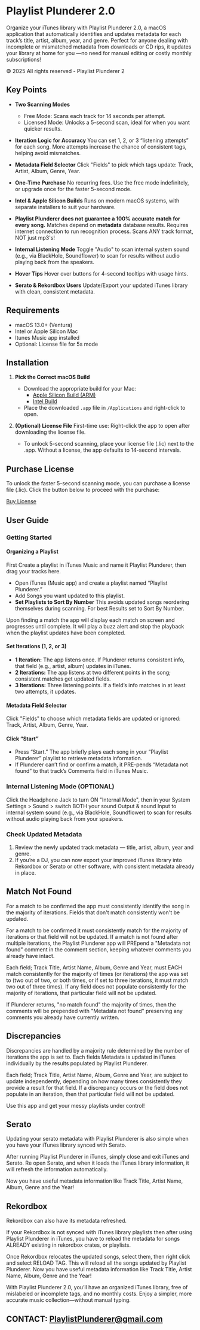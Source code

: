 # Playlist Plunderer 2.0

Organize your iTunes library with Playlist Plunderer 2.0, a macOS application that automatically identifies and updates metadata for each track’s title, artist, album, year, and genre. Perfect for anyone dealing with incomplete or mismatched metadata from downloads or CD rips, it updates your library at home for you —no need for manual editing or costly monthly subscriptions!

© 2025 All rights reserved - Playlist Plunderer 2

## Key Points

* **Two Scanning Modes**
  * Free Mode: Scans each track for 14 seconds per attempt.
  * Licensed Mode: Unlocks a 5-second scan, ideal for when you want quicker results.

* **Iteration Logic for Accuracy**
  You can set 1, 2, or 3 “listening attempts” for each song. More attempts increase the chance of consistent tags, helping avoid mismatches.

* **Metadata Field Selector**
  Click "Fields" to pick which tags update: Track, Artist, Album, Genre, Year.

* **One-Time Purchase**
  No recurring fees. Use the free mode indefinitely, or upgrade once for the faster 5-second mode.

* **Intel & Apple Silicon Builds**
  Runs on modern macOS systems, with separate installers to suit your hardware.

* **Playlist Plunderer does not guarantee a 100% accurate match for every song.** Matches depend on **metadata** database results. Requires internet connection to run recognition process. Scans ANY track format, NOT just mp3's!

* **Internal Listening Mode**
  Toggle "Audio" to scan internal system sound (e.g., via BlackHole, Soundflower) to scan for results without audio playing back from the speakers.

* **Hover Tips**
  Hover over buttons for 4-second tooltips with usage hints.

* **Serato & Rekordbox Users**
  Update/Export your updated iTunes library with clean, consistent metadata.

## Requirements

* macOS 13.0+ (Ventura)
* Intel or Apple Silicon Mac
* Itunes Music app installed
* Optional: License file for 5s mode

## Installation

1. **Pick the Correct macOS Build**
   * Download the appropriate build for your Mac:
     - [Apple Silicon Build (ARM)](https://github.com/shaneyvincent/Playlist-Plunderer-2.0/releases/download/2.5/PlaylistPlundererV2.5.zip)
     - [Intel Build](https://github.com/shaneyvincent/Playlist-Plunderer-2.0/releases/download/2.5/PlaylistPlundererIntelV2.5.zip)
   * Place the downloaded `.app` file in `/Applications` and right-click to open.

2. **(Optional) License File**
   First-time use: Right-click the app to open after downloading the license file.
   * To unlock 5-second scanning, place your license file (.lic) next to the .app. Without a license, the app defaults to 14-second intervals.

## Purchase License

To unlock the faster 5-second scanning mode, you can purchase a license file (.lic). Click the button below to proceed with the purchase:

[Buy License](https://checkout.stripe.com/c/pay/cs_live_a1BBmIhFpQcqmT9UOWj9iMMAOyIPYdZAqwOdvVxrtiVNYa1nhYXUoxeBfp#fidkdWxOYHwnPyd1blppbHNgWjA0VHFAXGRNbXVSXH1oZHEyMW5pcGtdSnY2MW8wSH9HTTNHSUliUD1Ubk9Hb0Z0RjViMjVAPUA8YVdKR3ZcNkI3bE1CYGQ8NDU1RnZSTmpkQWpEbjdgU05SNTVIYVU8SjR3MScpJ2hsYXYnP34naHBsYSc%2FJzxnNDczYWcxKDZmNzwoMWZkMig9PDUwKGBmYGRgNzE0YGM8MzY0ZDRgMCcpJ3ZsYSc%2FJ0tEJyknYnBsYSc%2FJ0tEJ3gpJ2dgcWR2Jz9eWCknaWR8anBxUXx1YCc%2FJ3Zsa2JpYFpscWBoJyknd2BjYHd3YHdKd2xibGsnPydtcXF1dj8qKnVpZHxpbHZxdWlwa2Fgd2B3K2ZqaCd4JSUl)

## User Guide
### Getting Started

#### Organizing a Playlist

First Create a playlist in iTunes Music and name it Playlist Plunderer, then drag your tracks here.

* Open iTunes (Music app) and create a playlist named “Playlist Plunderer.”
* Add Songs you want updated to this playlist.
* **Set Playlists to Sort By Number**
  This avoids updated songs reordering themselves during scanning. For best Results set to Sort By Number.

Upon finding a match the app will display each match on screen and progresses until complete. It will play a buzz alert and stop the playback when the playlist updates have been completed.

#### Set Iterations (1, 2, or 3)

* **1 Iteration:** The app listens once. If Plunderer returns consistent info, that field (e.g., artist, album) updates in iTunes.
* **2 Iterations:** The app listens at two different points in the song; consistent matches get updated fields.
* **3 Iterations:** Three listening points. If a field’s info matches in at least two attempts, it updates.

#### Metadata Field Selector

Click "Fields" to choose which metadata fields are updated or ignored: Track, Artist, Album, Genre, Year.

#### Click “Start”

* Press “Start.” The app briefly plays each song in your “Playlist Plunderer” playlist to retrieve metadata information.
* If Plunderer can’t find or confirm a match, it PRE-pends “Metadata not found” to that track’s Comments field in iTunes Music.

### Internal Listening Mode (OPTIONAL)

Click the Headphone Jack to turn ON "Internal Mode", then in your System Settings > Sound > switch BOTH your sound Output & sound Input to internal system sound (e.g., via BlackHole, Soundflower) to scan for results without audio playing back from your speakers.


### Check Updated Metadata

1. Review the newly updated track metadata — title, artist, album, year and genre.
2. If you’re a DJ, you can now export your improved iTunes library into Rekordbox or Serato or other software, with consistent metadata already in place.

## Match Not Found

For a match to be confirmed the app must consistently identify the song in the majority of iterations. Fields that don't match consistently won't be updated.

For a match to be confirmed it must consistently match for the majority of iterations or that field will not be updated. If a match is not found after multiple iterations, the Playlist Plunderer app will PREpend a "Metadata not found" comment in the comment section, keeping whatever comments you already have intact.

Each field; Track Title, Artist Name, Album, Genre and Year, must EACH match consistently for the majority of times (or iterations) the app was set to (two out of two, or both times, or if set to three iterations, it must match two out of three times). If any field does not populate consistently for the majority of iterations, that particular field will not be updated.

If Plunderer returns, "no match found" the majority of times, then the comments will be prepended with "Metadata not found" preserving any comments you already have currently written.

## Discrepancies

Discrepancies are handled by a majority rule determined by the number of iterations the app is set to. Each fields Metadata is updated in iTunes individually by the results populated by Playlist Plunderer.

Each field; Track Title, Artist Name, Album, Genre and Year, are subject to update independently, depending on how many times consistently they provide a result for that field. If a discrepancy occurs or the field does not populate in an iteration, then that particular field will not be updated.

Use this app and get your messy playlists under control!

## Serato

Updating your serato metadata with Playlist Plunderer is also simple when you have your iTunes library synced with Serato.

After running Playlist Plunderer in iTunes, simply close and exit iTunes and Serato. Re open Serato, and when it loads the iTunes library information, it will refresh the information automatically.

Now you have useful metadata information like Track Title, Artist Name, Album, Genre and the Year!

## Rekordbox

Rekordbox can also have its metadata refreshed.

If your Rekordbox is not synced with iTunes library playlists then after using Playlist Plunderer in iTunes, you have to reload the metadata for songs ALREADY existing in rekordbox crates, or playlists.

Once Rekordbox relocates the updated songs, select them, then right click and select RELOAD TAG. This will reload all the songs updated by Playlist Plunderer. Now you have useful metadata information like Track Title, Artist Name, Album, Genre and the Year!

With Playlist Plunderer 2.0, you’ll have an organized iTunes library, free of mislabeled or incomplete tags, and no monthly costs. Enjoy a simpler, more accurate music collection—without manual typing.


## CONTACT: PlaylistPlunderer@gmail.com